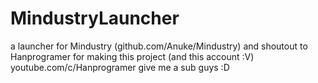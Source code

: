 # MindustryLauncher

a launcher for Mindustry (github.com/Anuke/Mindustry) 
and shoutout to Hanprogramer for making this project (and this account :V)
youtube.com/c/Hanprogramer give me a sub guys :D
